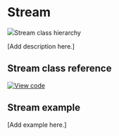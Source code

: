 # Stream

<span class="images">![](https://os.mbed.com/docs/mbed-os/v6.16/mbed-os-api-doxy/classmbed_1_1_stream.png)<span>Stream class hierarchy</span></span>

[Add description here.]

## Stream class reference

[![View code](https://www.mbed.com/embed/?type=library)](https://os.mbed.com/docs/mbed-os/v6.16/mbed-os-api-doxy/classmbed_1_1_stream.html)

## Stream example

[Add example here.]
